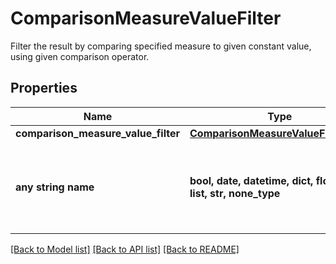 # ComparisonMeasureValueFilter

Filter the result by comparing specified measure to given constant value, using given comparison operator.

## Properties
Name | Type | Description | Notes
------------ | ------------- | ------------- | -------------
**comparison_measure_value_filter** | [**ComparisonMeasureValueFilterBody**](ComparisonMeasureValueFilterBody.md) |  | 
**any string name** | **bool, date, datetime, dict, float, int, list, str, none_type** | any string name can be used but the value must be the correct type | [optional]

[[Back to Model list]](../README.md#documentation-for-models) [[Back to API list]](../README.md#documentation-for-api-endpoints) [[Back to README]](../README.md)


